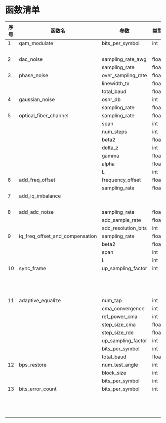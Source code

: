 # 函数清单

| 序号 | 函数名                          | 参数                | 类型  | 输入信号       | 类型       | 输出信号       | 类型       |
| ---- | ------------------------------- | ------------------- | ----- | -------------- | ---------- | -------------- | ---------- |
| 1    | qam_modulate                    | bits_per_symbol     | int   | data_x         | np.ndarray | symbols_x      | np.ndarray |
|      |                                 |                     |       | data_y         | np.ndarray | symbols_y      | np.ndarray |
| 2    | dac_noise                       | sampling_rate_awg   | float | signal_x       | np.ndarray | signal_x       | np.ndarray |
|      |                                 | sampling_rate       | float | signal_y       | np.ndarray | signal_y       | np.ndarray |
| 3    | phase_noise                     | over_sampling_rate  | float | signal_x       | np.ndarray | signal_x       | np.ndarray |
|      |                                 | linewidth_tx        | float | signal_y       | np.ndarray | signal_y       | np.ndarray |
|      |                                 | total_baud          | float |                |            |                |            |
| 4    | gaussian_noise                  | osnr_db             | int   | signal_x       | np.ndarray | signal_x       | np.ndarray |
|      |                                 | sampling_rate       | float | signal_y       | np.ndarray | signal_y       | np.ndarray |
| 5    | optical_fiber_channel           | sampling_rate       | float | signal_x       | np.ndarray | signal_x       | np.ndarray |
|      |                                 | span                | int   | signal_y       | np.ndarray | signal_y       | np.ndarray |
|      |                                 | num_steps           | int   |                |            | power_x        | np.ndarray |
|      |                                 | beta2               | float |                |            | power_y        | np.ndarray |
|      |                                 | delta_z             | int   |                |            |                |            |
|      |                                 | gamma               | float |                |            |                |            |
|      |                                 | alpha               | float |                |            |                |            |
|      |                                 | L                   | int   |                |            |                |            |
| 6    | add_freq_offset                 | frequency_offset    | float | signal_x       | np.ndarray | signal_x       | np.ndarray |
|      |                                 | sampling_rate       | float | signal_y       | np.ndarray | signal_y       | np.ndarray |
| 7    | add_iq_imbalance                |                     |       | signal_x       | np.ndarray | signal_x       | np.ndarray |
|      |                                 |                     |       | signal_y       | np.ndarray | signal_y       | np.ndarray |
| 8    | add_adc_noise                   | sampling_rate       | float | signal_x       | np.ndarray | signal_x       | np.ndarray |
|      |                                 | adc_sample_rate     | float | signal_y       | np.ndarray | signal_y       | np.ndarray |
|      |                                 | adc_resolution_bits | int   |                |            |                |            |
| 9    | iq_freq_offset_and_compensation | sampling_rate       | float | signal_x       | np.ndarray | signal_x       | np.ndarray |
|      |                                 | beta2               | float | signal_y       | np.ndarray | signal_y       | np.ndarray |
|      |                                 | span                | int   | power_x        | np.ndarray |                |            |
|      |                                 | L                   | int   | power_y        | np.ndarray |                |            |
| 10   | sync_frame                      | up_sampling_factor  | int   | signal_x       | np.ndarray | signal_x       | np.ndarray |
|      |                                 |                     |       | signal_y       | np.ndarray | signal_y       | np.ndarray |
|      |                                 |                     |       | prev_symbols_x | np.ndarray | prev_symbols_x | np.ndarray |
|      |                                 |                     |       | prev_symbols_y | np.ndarray | prev_symbols_y | np.ndarray |
| 11   | adaptive_equalize               | num_tap             | int   | signal_x       | np.ndarray | signal_x       | np.ndarray |
|      |                                 | cma_convergence     | int   | signal_y       | np.ndarray | signal_y       | np.ndarray |
|      |                                 | ref_power_cma       | int   |                |            |                |            |
|      |                                 | step_size_cma       | float |                |            |                |            |
|      |                                 | step_size_rde       | float |                |            |                |            |
|      |                                 | up_sampling_factor  | int   |                |            |                |            |
|      |                                 | bits_per_symbol     | int   |                |            |                |            |
|      |                                 | total_baud          | float |                |            |                |            |
| 12   | bps_restore                     | num_test_angle      | int   | signal_x       | np.ndarray | signal_x       | np.ndarray |
|      |                                 | block_size          | int   | signal_y       | np.ndarray | signal_x       | np.ndarray |
|      |                                 | bits_per_symbol     | int   |                |            |                |            |
| 13   | bits_error_count                | bits_per_symbol     | int   | signal_x       | np.ndarray |                |            |
|      |                                 |                     |       | signal_y       | np.ndarray |                |            |
|      |                                 |                     |       | prev_symbols_x | np.ndarray |                |            |
|      |                                 |                     |       | prev_symbols_y | np.ndarray |                |            |

